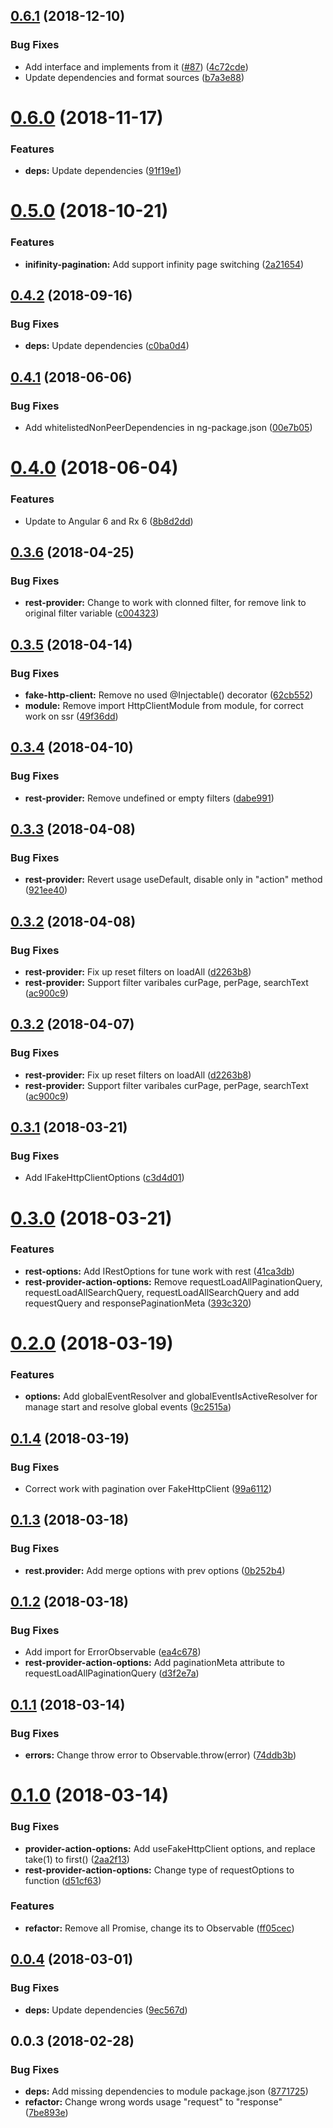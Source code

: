 ## [0.6.1](https://github.com/EndyKaufman/ngx-repository/compare/0.6.0...0.6.1) (2018-12-10)


### Bug Fixes

* Add interface and implements from it ([#87](https://github.com/EndyKaufman/ngx-repository/issues/87)) ([4c72cde](https://github.com/EndyKaufman/ngx-repository/commit/4c72cde))
* Update dependencies and format sources ([b7a3e88](https://github.com/EndyKaufman/ngx-repository/commit/b7a3e88))



# [0.6.0](https://github.com/EndyKaufman/ngx-repository/compare/0.5.0...0.6.0) (2018-11-17)


### Features

* **deps:** Update dependencies ([91f19e1](https://github.com/EndyKaufman/ngx-repository/commit/91f19e1))



<a name="0.5.0"></a>
# [0.5.0](https://github.com/EndyKaufman/ngx-repository/compare/0.4.2...0.5.0) (2018-10-21)


### Features

* **inifinity-pagination:** Add support infinity page switching ([2a21654](https://github.com/EndyKaufman/ngx-repository/commit/2a21654))



<a name="0.4.2"></a>
## [0.4.2](https://github.com/EndyKaufman/ngx-repository/compare/0.4.1...0.4.2) (2018-09-16)


### Bug Fixes

* **deps:** Update dependencies ([c0ba0d4](https://github.com/EndyKaufman/ngx-repository/commit/c0ba0d4))



<a name="0.4.1"></a>
## [0.4.1](https://github.com/EndyKaufman/ngx-repository/compare/0.4.0...0.4.1) (2018-06-06)


### Bug Fixes

* Add whitelistedNonPeerDependencies in ng-package.json ([00e7b05](https://github.com/EndyKaufman/ngx-repository/commit/00e7b05))



<a name="0.4.0"></a>
# [0.4.0](https://github.com/EndyKaufman/ngx-repository/compare/0.3.6...0.4.0) (2018-06-04)


### Features

* Update to Angular 6 and Rx 6 ([8b8d2dd](https://github.com/EndyKaufman/ngx-repository/commit/8b8d2dd))



<a name="0.3.6"></a>
## [0.3.6](https://github.com/EndyKaufman/ngx-repository/compare/0.3.5...0.3.6) (2018-04-25)


### Bug Fixes

* **rest-provider:** Change to work with clonned filter, for remove link to original filter variable ([c004323](https://github.com/EndyKaufman/ngx-repository/commit/c004323))



<a name="0.3.5"></a>
## [0.3.5](https://github.com/EndyKaufman/ngx-repository/compare/0.3.4...0.3.5) (2018-04-14)


### Bug Fixes

* **fake-http-client:** Remove no used @Injectable() decorator ([62cb552](https://github.com/EndyKaufman/ngx-repository/commit/62cb552))
* **module:** Remove import HttpClientModule from module, for correct work on ssr ([49f36dd](https://github.com/EndyKaufman/ngx-repository/commit/49f36dd))



<a name="0.3.4"></a>
## [0.3.4](https://github.com/EndyKaufman/ngx-repository/compare/0.3.3...0.3.4) (2018-04-10)


### Bug Fixes

* **rest-provider:** Remove undefined or empty filters ([dabe991](https://github.com/EndyKaufman/ngx-repository/commit/dabe991))



<a name="0.3.3"></a>
## [0.3.3](https://github.com/EndyKaufman/ngx-repository/compare/0.3.2...0.3.3) (2018-04-08)


### Bug Fixes

* **rest-provider:** Revert usage useDefault, disable only in "action" method ([921ee40](https://github.com/EndyKaufman/ngx-repository/commit/921ee40))



<a name="0.3.2"></a>
## [0.3.2](https://github.com/EndyKaufman/ngx-repository/compare/0.3.1...0.3.2) (2018-04-08)


### Bug Fixes

* **rest-provider:** Fix up reset filters on loadAll ([d2263b8](https://github.com/EndyKaufman/ngx-repository/commit/d2263b8))
* **rest-provider:** Support filter varibales curPage, perPage, searchText ([ac900c9](https://github.com/EndyKaufman/ngx-repository/commit/ac900c9))



<a name="0.3.2"></a>
## [0.3.2](https://github.com/EndyKaufman/ngx-repository/compare/0.3.1...0.3.2) (2018-04-07)


### Bug Fixes

* **rest-provider:** Fix up reset filters on loadAll ([d2263b8](https://github.com/EndyKaufman/ngx-repository/commit/d2263b8))
* **rest-provider:** Support filter varibales curPage, perPage, searchText ([ac900c9](https://github.com/EndyKaufman/ngx-repository/commit/ac900c9))



<a name="0.3.1"></a>
## [0.3.1](https://github.com/EndyKaufman/ngx-repository/compare/0.3.0...0.3.1) (2018-03-21)


### Bug Fixes

* Add IFakeHttpClientOptions ([c3d4d01](https://github.com/EndyKaufman/ngx-repository/commit/c3d4d01))



<a name="0.3.0"></a>
# [0.3.0](https://github.com/EndyKaufman/ngx-repository/compare/0.2.0...0.3.0) (2018-03-21)


### Features

* **rest-options:** Add IRestOptions for tune work with rest ([41ca3db](https://github.com/EndyKaufman/ngx-repository/commit/41ca3db))
* **rest-provider-action-options:** Remove requestLoadAllPaginationQuery, requestLoadAllSearchQuery, requestLoadAllSearchQuery and add requestQuery and responsePaginationMeta ([393c320](https://github.com/EndyKaufman/ngx-repository/commit/393c320))



<a name="0.2.0"></a>
# [0.2.0](https://github.com/EndyKaufman/ngx-repository/compare/0.1.4...0.2.0) (2018-03-19)


### Features

* **options:** Add globalEventResolver and globalEventIsActiveResolver for manage start and resolve global events ([9c2515a](https://github.com/EndyKaufman/ngx-repository/commit/9c2515a))



<a name="0.1.4"></a>
## [0.1.4](https://github.com/EndyKaufman/ngx-repository/compare/0.1.3...0.1.4) (2018-03-19)


### Bug Fixes

* Correct work with pagination over FakeHttpClient ([99a6112](https://github.com/EndyKaufman/ngx-repository/commit/99a6112))



<a name="0.1.3"></a>
## [0.1.3](https://github.com/EndyKaufman/ngx-repository/compare/0.1.2...0.1.3) (2018-03-18)


### Bug Fixes

* **rest.provider:** Add merge options with prev options ([0b252b4](https://github.com/EndyKaufman/ngx-repository/commit/0b252b4))



<a name="0.1.2"></a>
## [0.1.2](https://github.com/EndyKaufman/ngx-repository/compare/0.1.1...0.1.2) (2018-03-18)


### Bug Fixes

* Add import for ErrorObservable ([ea4c678](https://github.com/EndyKaufman/ngx-repository/commit/ea4c678))
* **rest-provider-action-options:** Add paginationMeta attribute to requestLoadAllPaginationQuery ([d3f2e7a](https://github.com/EndyKaufman/ngx-repository/commit/d3f2e7a))



<a name="0.1.1"></a>
## [0.1.1](https://github.com/EndyKaufman/ngx-repository/compare/0.1.0...0.1.1) (2018-03-14)


### Bug Fixes

* **errors:** Change throw error to Observable.throw(error) ([74ddb3b](https://github.com/EndyKaufman/ngx-repository/commit/74ddb3b))



<a name="0.1.0"></a>
# [0.1.0](https://github.com/EndyKaufman/ngx-repository/compare/0.0.4...0.1.0) (2018-03-14)


### Bug Fixes

* **provider-action-options:** Add useFakeHttpClient options, and replace take(1) to first() ([2aa2f13](https://github.com/EndyKaufman/ngx-repository/commit/2aa2f13))
* **rest-provider-action-options:** Change type of requestOptions to function ([d51cf63](https://github.com/EndyKaufman/ngx-repository/commit/d51cf63))


### Features

* **refactor:** Remove all Promise, change its to Observable ([ff05cec](https://github.com/EndyKaufman/ngx-repository/commit/ff05cec))



<a name="0.0.4"></a>
## [0.0.4](https://github.com/EndyKaufman/ngx-repository/compare/0.0.3...0.0.4) (2018-03-01)


### Bug Fixes

* **deps:** Update dependencies ([9ec567d](https://github.com/EndyKaufman/ngx-repository/commit/9ec567d))



<a name="0.0.3"></a>
## 0.0.3 (2018-02-28)


### Bug Fixes

* **deps:** Add missing dependencies to module package.json ([8771725](https://github.com/EndyKaufman/ngx-repository/commit/8771725))
* **refactor:** Change wrong words usage "request" to "response" ([7be893e](https://github.com/EndyKaufman/ngx-repository/commit/7be893e))



